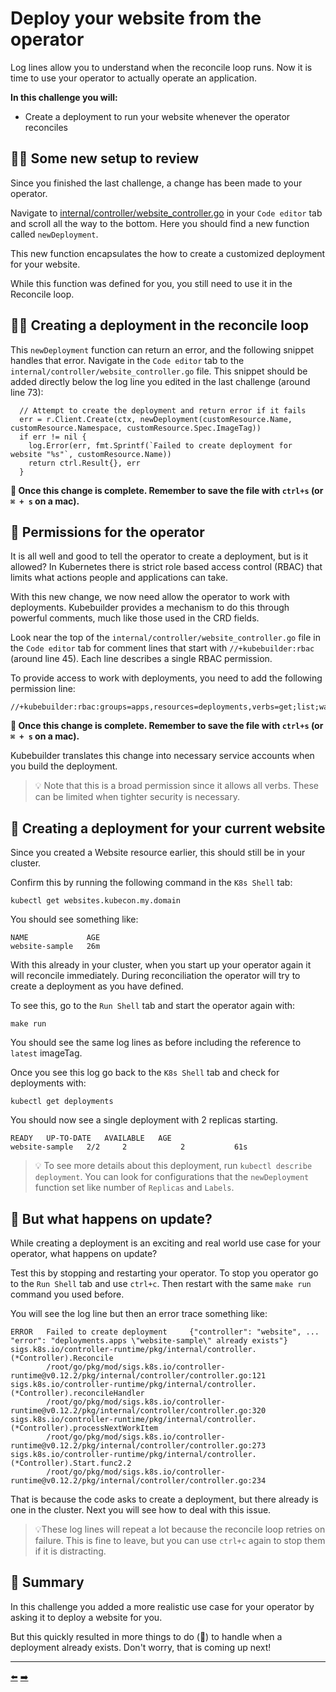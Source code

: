 # Deploy your website from the operator

Log lines allow you to understand when the reconcile loop runs. Now it is time to use your operator to actually operate an application.

**In this challenge you will:**

* Create a deployment to run your website whenever the operator reconciles

## 🕵🏿 Some new setup to review

Since you finished the last challenge, a change has been made to your operator.

Navigate to [internal/controller/website_controller.go](demo/internal/controller/website_controller.go) in your `Code editor` tab and scroll all the way to the bottom. Here you should find a new function called `newDeployment`.

This new function encapsulates the how to create a customized deployment for your website.

While this function was defined for you, you still need to use it in the Reconcile loop.

## ✍🏾 Creating a deployment in the reconcile loop

This `newDeployment` function can return an error, and the following snippet handles that error. Navigate in the `Code editor` tab to the `internal/controller/website_controller.go` file. This snippet should be added directly below the log line you edited in the last challenge (around line 73):

```
  // Attempt to create the deployment and return error if it fails
  err = r.Client.Create(ctx, newDeployment(customResource.Name, customResource.Namespace, customResource.Spec.ImageTag))
  if err != nil {
    log.Error(err, fmt.Sprintf(`Failed to create deployment for website "%s"`, customResource.Name))
    return ctrl.Result{}, err
  }
```

**💾 Once this change is complete. Remember to save the file with `ctrl+s` (or `⌘ + s` on a mac).**

## 🛂 Permissions for the operator

It is all well and good to tell the operator to create a deployment, but is it allowed? In Kubernetes there is strict role based access control (RBAC) that limits what actions people and applications can take.

With this new change, we now need allow the operator to work with deployments. Kubebuilder provides a mechanism to do this through powerful comments, much like those used in the CRD fields.

Look near the top of the `internal/controller/website_controller.go` file in the `Code editor` tab for comment lines that start with `//+kubebuilder:rbac` (around line 45). Each line describes a single RBAC permission.

To provide access to work with deployments, you need to add the following permission line:

```
//+kubebuilder:rbac:groups=apps,resources=deployments,verbs=get;list;watch;create;update;patch;delete
```

**💾 Once this change is complete. Remember to save the file with `ctrl+s` (or `⌘ + s` on a mac).**

Kubebuilder translates this change into necessary service accounts when you build the deployment.

> 💡 Note that this is a broad permission since it allows all verbs. These can be limited when tighter security is necessary.

## 🧞 Creating a deployment for your current website

Since you created a Website resource earlier, this should still be in your cluster.

Confirm this by running the following command in the `K8s Shell` tab:

```
kubectl get websites.kubecon.my.domain
```

You should see something like:

```
NAME             AGE
website-sample   26m
```

With this already in your cluster, when you start up your operator again it will reconcile immediately. During reconciliation the operator will try to create a deployment as you have defined.

To see this, go to the `Run Shell` tab and start the operator again with:

```
make run
```

You should see the same log lines as before including the reference to `latest` imageTag.

Once you see this log go back to the `K8s Shell` tab and check for deployments with:

```
kubectl get deployments
```

You should now see a single deployment with 2 replicas starting.

```
READY   UP-TO-DATE   AVAILABLE   AGE
website-sample   2/2     2            2           61s
```

> 💡 To see more details about this deployment, run `kubectl describe deployment`. You can look for configurations that the `newDeployment` function set like number of `Replicas` and `Labels`.

## 🧨 But what happens on update?

While creating a deployment is an exciting and real world use case for your operator, what happens on update?

Test this by stopping and restarting your operator. To stop you operator go to the `Run Shell` tab and use `ctrl+c`. Then restart with the same `make run` command you used before.

You will see the log line but then an error trace something like:

```
ERROR   Failed to create deployment     {"controller": "website", ... "error": "deployments.apps \"website-sample\" already exists"}
sigs.k8s.io/controller-runtime/pkg/internal/controller.(*Controller).Reconcile
        /root/go/pkg/mod/sigs.k8s.io/controller-runtime@v0.12.2/pkg/internal/controller/controller.go:121
sigs.k8s.io/controller-runtime/pkg/internal/controller.(*Controller).reconcileHandler
        /root/go/pkg/mod/sigs.k8s.io/controller-runtime@v0.12.2/pkg/internal/controller/controller.go:320
sigs.k8s.io/controller-runtime/pkg/internal/controller.(*Controller).processNextWorkItem
        /root/go/pkg/mod/sigs.k8s.io/controller-runtime@v0.12.2/pkg/internal/controller/controller.go:273
sigs.k8s.io/controller-runtime/pkg/internal/controller.(*Controller).Start.func2.2
        /root/go/pkg/mod/sigs.k8s.io/controller-runtime@v0.12.2/pkg/internal/controller/controller.go:234
```

That is because the code asks to create a deployment, but there already is one in the cluster. Next you will see how to deal with this issue.

> 💡These log lines will repeat a lot because the reconcile loop retries on failure. This is fine to leave, but you can use `ctrl+c` again to stop them if it is distracting.

## 📕 Summary

In this challenge you added a more realistic use case for your operator by asking it to deploy a website for you.

But this quickly resulted in more things to do (🥁) to handle when a deployment already exists. Don't worry, that is coming up next!

<hr>
<a href="../06-use-data-defined-in-the-crd-within-the-operator/">⬅️</a>
<a href="../08-view-your-website-by-including-a-service/">➡️</a>
